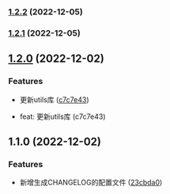 

### [1.2.2](https://github.com/xfchenju/my-ui2/compare/1.2.1...1.2.2) (2022-12-05)

### [1.2.1](https://github.com/xfchenju/my-ui2/compare/1.2.0...1.2.1) (2022-12-05)

## [1.2.0](https://github.com/xfchenju/my-ui2/compare/1.1.0...1.2.0) (2022-12-02)


### Features

* 更新utils库 ([c7c7e43](https://github.com/xfchenju/my-ui2/commit/c7c7e4397437bdbf2ebf426b4f47a74c9e957411))

* feat: 更新utils库 (c7c7e43)

## 1.1.0 (2022-12-02)


### Features

* 新增生成CHANGELOG的配置文件 ([23cbda0](https://github.com/xfchenju/my-ui2/commit/23cbda06df96a43ace153731e6a1a021c21e41b6))